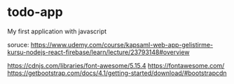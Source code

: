 # todo-app
My first application with javascript


soruce:
https://www.udemy.com/course/kapsaml-web-app-gelistirme-kursu-nodejs-react-firebase/learn/lecture/23793148#overview

https://cdnjs.com/libraries/font-awesome/5.15.4
https://fontawesome.com/
https://getbootstrap.com/docs/4.1/getting-started/download/#bootstrapcdn